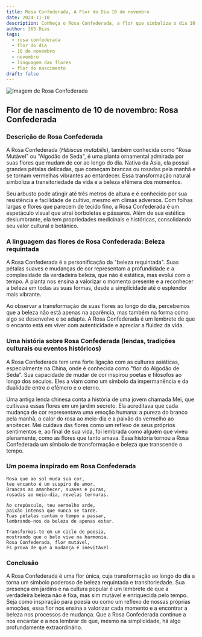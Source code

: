 ```yaml
---
title: Rosa Confederada, A Flor do Dia 10 de novembro
date: 2024-11-10
description: Conheça o Rosa Confederada, a flor que simboliza o dia 10 de novembro e seu significado 'Beleza requintada'. Explore a beleza e o simbolismo desta flor encantadora.
author: 365 Dias
tags:
  - rosa confederada
  - flor do dia
  - 10 de novembro
  - novembro
  - linguagem das flores
  - flor do nascimento
draft: false
---
```


![Imagem de Rosa Confederada](https://cdn.pixabay.com/photo/2019/08/10/14/04/hibiscus-mutabilis-4397033_1280.jpg#center)


## Flor de nascimento de 10 de novembro: Rosa Confederada

### Descrição de Rosa Confederada

A Rosa Confederada (_Hibiscus mutabilis_), também conhecida como "Rosa Mutável" ou "Algodão de Seda", é uma planta ornamental admirada por suas flores que mudam de cor ao longo do dia. Nativa da Ásia, ela possui grandes pétalas delicadas, que começam brancas ou rosadas pela manhã e se tornam vermelhas vibrantes ao entardecer. Essa transformação natural simboliza a transitoriedade da vida e a beleza efêmera dos momentos.

Seu arbusto pode atingir até três metros de altura e é conhecido por sua resistência e facilidade de cultivo, mesmo em climas adversos. Com folhas largas e flores que parecem de tecido fino, a Rosa Confederada é um espetáculo visual que atrai borboletas e pássaros. Além de sua estética deslumbrante, ela tem propriedades medicinais e históricas, consolidando seu valor cultural e botânico.

### A linguagem das flores de Rosa Confederada: Beleza requintada

A Rosa Confederada é a personificação da "beleza requintada". Suas pétalas suaves e mudanças de cor representam a profundidade e a complexidade da verdadeira beleza, que não é estática, mas evolui com o tempo. A planta nos ensina a valorizar o momento presente e a reconhecer a beleza em todas as suas formas, desde a simplicidade até o esplendor mais vibrante.

Ao observar a transformação de suas flores ao longo do dia, percebemos que a beleza não está apenas na aparência, mas também na forma como algo se desenvolve e se adapta. A Rosa Confederada é um lembrete de que o encanto está em viver com autenticidade e apreciar a fluidez da vida.

### Uma história sobre Rosa Confederada (lendas, tradições culturais ou eventos históricos)

A Rosa Confederada tem uma forte ligação com as culturas asiáticas, especialmente na China, onde é conhecida como "flor do Algodão de Seda". Sua capacidade de mudar de cor inspirou poetas e filósofos ao longo dos séculos. Eles a viam como um símbolo da impermanência e da dualidade entre o efêmero e o eterno.

Uma antiga lenda chinesa conta a história de uma jovem chamada Mei, que cultivava essas flores em um jardim secreto. Ela acreditava que cada mudança de cor representava uma emoção humana: a pureza do branco pela manhã, o calor do rosa ao meio-dia e a paixão do vermelho ao anoitecer. Mei cuidava das flores como um reflexo de seus próprios sentimentos e, ao final de sua vida, foi lembrada como alguém que viveu plenamente, como as flores que tanto amava. Essa história tornou a Rosa Confederada um símbolo de transformação e beleza que transcende o tempo.

### Um poema inspirado em Rosa Confederada

```
Rosa que ao sol muda sua cor,  
teu encanto é um suspiro de amor.  
Brancas ao amanhecer, suaves e puras,  
rosadas ao meio-dia, revelas ternuras.  

Ao crepúsculo, teu vermelho arde,  
paixão intensa que nunca se tarde.  
Tuas pétalas cantam o tempo a passar,  
lembrando-nos da beleza de apenas estar.  

Transformas-te em um ciclo de poesia,  
mostrando que o belo vive na harmonia.  
Rosa Confederada, flor mutável,  
és prova de que a mudança é inevitável.  
```

### Conclusão

A Rosa Confederada é uma flor única, cuja transformação ao longo do dia a torna um símbolo poderoso de beleza requintada e transitoriedade. Sua presença em jardins e na cultura popular é um lembrete de que a verdadeira beleza não é fixa, mas sim mutável e enriquecida pelo tempo. Seja como inspiração para poesia ou como um reflexo de nossas próprias emoções, essa flor nos ensina a valorizar cada momento e a encontrar a beleza nos processos de mudança. Que a Rosa Confederada continue a nos encantar e a nos lembrar de que, mesmo na simplicidade, há algo profundamente extraordinário.